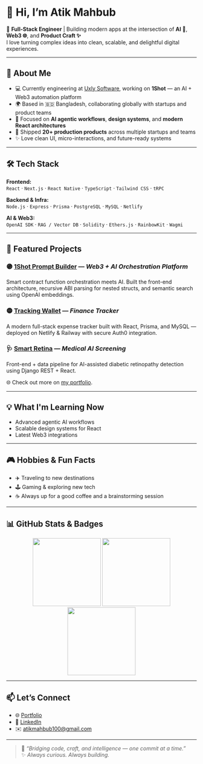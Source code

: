 # 👋 Hi, I’m Atik Mahbub

🚀 **Full-Stack Engineer** | Building modern apps at the intersection of **AI 🤖**, **Web3 🌐**, and **Product Craft ✨**  
I love turning complex ideas into clean, scalable, and delightful digital experiences.

---

## 🧠 About Me

- 💻 Currently engineering at [Uxly Software](https://uxly.io), working on **1Shot** — an AI + Web3 automation platform  
- 🌍 Based in 🇧🇩 Bangladesh, collaborating globally with startups and product teams  
- 🧪 Focused on **AI agentic workflows**, **design systems**, and **modern React architectures**  
- 🚢 Shipped **20+ production products** across multiple startups and teams  
- ✨ Love clean UI, micro-interactions, and future-ready systems

---

## 🛠 Tech Stack

**Frontend:**  
`React` · `Next.js` · `React Native` · `TypeScript` · `Tailwind CSS` · `tRPC`

**Backend & Infra:**  
`Node.js` · `Express` · `Prisma` · `PostgreSQL` · `MySQL` · `Netlify`

**AI & Web3:**  
`OpenAI SDK` · `RAG / Vector DB` · `Solidity` · `Ethers.js` · `RainbowKit` · `Wagmi`

---

## 🧪 Featured Projects

### 🟣 [1Shot Prompt Builder](#) — *Web3 + AI Orchestration Platform*  
Smart contract function orchestration meets AI. Built the front-end architecture, recursive ABI parsing for nested structs, and semantic search using OpenAI embeddings.

### 🟡 [Tracking Wallet](#) — *Finance Tracker*  
A modern full-stack expense tracker built with React, Prisma, and MySQL — deployed on Netlify & Railway with secure Auth0 integration.

### 🩺 [Smart Retina](#) — *Medical AI Screening*  
Front-end + data pipeline for AI-assisted diabetic retinopathy detection using Django REST + React.

🌐 Check out more on [my portfolio](https://atikmahbub.netlify.app).

---

## 💡 What I'm Learning Now

- Advanced agentic AI workflows
- Scalable design systems for React
- Latest Web3 integrations

---

## 🎮 Hobbies & Fun Facts

- ✈️ Traveling to new destinations  
- 🕹 Gaming & exploring new tech  
- ☕ Always up for a good coffee and a brainstorming session

---

## 📊 GitHub Stats & Badges

<p align="center">
  <img src="https://github-readme-stats.vercel.app/api?username=atikmahbub&show_icons=true&theme=radical" height="180" />
  <img src="https://github-readme-streak-stats.herokuapp.com?user=atikmahbub&theme=radical" height="180" />
  <img src="https://github-readme-stats.vercel.app/api/top-langs/?username=atikmahbub&layout=compact&theme=radical" height="180" />
</p>

---

## 📫 Let’s Connect

- 🌐 [Portfolio](https://atikmahbub.netlify.app)  
- 💼 [LinkedIn](https://www.linkedin.com/in/atikmahbub/)  
- ✉️ atikmahbub100@gmail.com

---

> 🧠 *“Bridging code, craft, and intelligence — one commit at a time.”*  
> ✨ *Always curious. Always building.*
